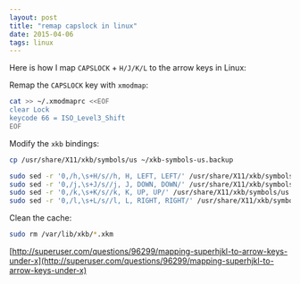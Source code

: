 ```yaml
---
layout: post
title: "remap capslock in linux"
date: 2015-04-06
tags: linux
---
```


Here is how I map `CAPSLOCK` + `H/J/K/L` to the arrow keys in Linux:

Remap the `CAPSLOCK` key with `xmodmap`:   

```sh
cat >> ~/.xmodmaprc <<EOF
clear Lock
keycode 66 = ISO_Level3_Shift
EOF
```

Modify the `xkb` bindings:

```sh
cp /usr/share/X11/xkb/symbols/us ~/xkb-symbols-us.backup

sudo sed -r '0,/h,\s+H/s//h, H, LEFT, LEFT/' /usr/share/X11/xkb/symbols/us 
sudo sed -r '0,/j,\s+J/s//j, J, DOWN, DOWN/' /usr/share/X11/xkb/symbols/us 
sudo sed -r '0,/k,\s+K/s//k, K, UP, UP/' /usr/share/X11/xkb/symbols/us 
sudo sed -r '0,/l,\s+L/s//l, L, RIGHT, RIGHT/' /usr/share/X11/xkb/symbols/us 
```

Clean the cache:

```sh
sudo rm /var/lib/xkb/*.xkm
```

[http://superuser.com/questions/96299/mapping-superhjkl-to-arrow-keys-under-x](http://superuser.com/questions/96299/mapping-superhjkl-to-arrow-keys-under-x)

